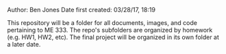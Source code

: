 Author: Ben Jones
Date first created: 03/28/17, 18:19

This repository will be a folder for all documents, images, and code pertaining to ME 333.
The repo's subfolders are organized by homework (e.g. HW1, HW2, etc).
The final project will be organized in its own folder at a later date. 